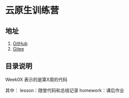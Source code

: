 # 云原生训练营

## 地址

1. [GitHub](https://github.com/MiracleWong/CloudNativeCamp)
2. [Gitee](https://gitee.com/miraclewong/CloudNativeCamp)

## 目录说明

Week0X 表示的是第X周的代码

其中：
lesson：随堂代码和总结记录
homework：课后作业  